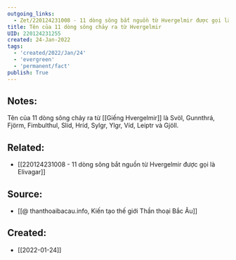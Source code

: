 ```yaml
---
outgoing_links:
  - Zet/220124231008 - 11 dòng sông bắt nguồn từ Hvergelmir được gọi là Elivagar
title: Tên của 11 dòng sông chảy ra từ Hvergelmir
UID: 220124231255
created: 24-Jan-2022
tags:
  - 'created/2022/Jan/24'
  - 'evergreen'
  - 'permanent/fact'
publish: True
---
```

## Notes:
Tên của 11 dòng sông chảy ra từ [[Giếng Hvergelmir]] là Svöl, Gunnthrá, Fjörm, Fimbulthul, Slíd, Hríd, Sylgr, Ylgr, Víd, Leiptr và Gjöll.

## Related:
- [[220124231008 - 11 dòng sông bắt nguồn từ Hvergelmir được gọi là Elivagar]]
## Source:
- [[@ thanthoaibacau.info, Kiến tạo thế giới  Thần thoại Bắc Âu]]


## Created:
- [[2022-01-24]]
